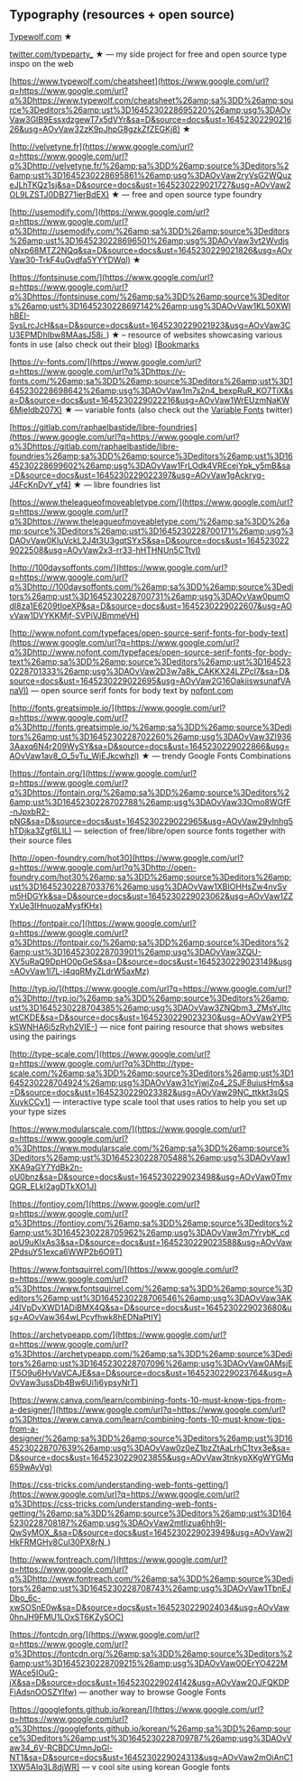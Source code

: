 ## Typography (resources + open source)

[T](https://www.google.com/url?q=https://www.google.com/url?q%3Dhttps://www.typewolf.com/%26amp;sa%3DD%26amp;source%3Deditors%26amp;ust%3D1645230228693301%26amp;usg%3DAOvVaw1AcH3ZOJjw3lVuwaCIMUCh&sa=D&source=docs&ust=1645230229021345&usg=AOvVaw1zbCUzfr3ELRoldbzuKX3F)[ypewolf.com](https://www.google.com/url?q=https://www.google.com/url?q%3Dhttps://www.typewolf.com/%26amp;sa%3DD%26amp;source%3Deditors%26amp;ust%3D1645230228693747%26amp;usg%3DAOvVaw0jjZLHdKB2KvE4k9xuYFNl&sa=D&source=docs&ust=1645230229021417&usg=AOvVaw2xZc3WCsTaWWSZBgrV3Q2t) ★

[twitter.com/typeparty_](https://www.google.com/url?q=https://www.google.com/url?q%3Dhttps://twitter.com/typeparty_%26amp;sa%3DD%26amp;source%3Deditors%26amp;ust%3D1645230228694389%26amp;usg%3DAOvVaw3G88ZkjJETyMd8eM2FPOlV&sa=D&source=docs&ust=1645230229021513&usg=AOvVaw3BqfuzbeoLb-7GyTMi0Q1q) ★ — my side project for free and open source type inspo on the web

[https://www.typewolf.com/cheatsheet](https://www.google.com/url?q=https://www.google.com/url?q%3Dhttps://www.typewolf.com/cheatsheet%26amp;sa%3DD%26amp;source%3Deditors%26amp;ust%3D1645230228695220%26amp;usg%3DAOvVaw3GIB9EssxdzgewT7x5dVYr&sa=D&source=docs&ust=1645230229021626&usg=AOvVaw32zK9pJhpG8gzkZfZEGKj8) ★

[http://velvetyne.fr](https://www.google.com/url?q=https://www.google.com/url?q%3Dhttp://velvetyne.fr/%26amp;sa%3DD%26amp;source%3Deditors%26amp;ust%3D1645230228695861%26amp;usg%3DAOvVaw2ryVsG2WQuzeJLhTKQz1sj&sa=D&source=docs&ust=1645230229021727&usg=AOvVaw2OL9LZSTJ0DB271ierBdEX) ★ — free and open source type foundry

[http://usemodify.com/](https://www.google.com/url?q=https://www.google.com/url?q%3Dhttp://usemodify.com/%26amp;sa%3DD%26amp;source%3Deditors%26amp;ust%3D1645230228696501%26amp;usg%3DAOvVaw3vt2WvdjsoNxp68MTZ2NQq&sa=D&source=docs&ust=1645230229021826&usg=AOvVaw30-TrkF4uGvdfa5YYYDWql) ★ 

[https://fontsinuse.com/](https://www.google.com/url?q=https://www.google.com/url?q%3Dhttps://fontsinuse.com/%26amp;sa%3DD%26amp;source%3Deditors%26amp;ust%3D1645230228697142%26amp;usg%3DAOvVaw1KL50XWIhBEI-SysLrcJcH&sa=D&source=docs&ust=1645230229021923&usg=AOvVaw3CU3EPMDhIbw8MAasJ58i_) ★ – resource of websites showcasing various fonts in use (also check out their [blog](https://www.google.com/url?q=https://www.google.com/url?q%3Dhttps://fontsinuse.com/blog%26amp;sa%3DD%26amp;source%3Deditors%26amp;ust%3D1645230228697535%26amp;usg%3DAOvVaw1HRhq4WB6zichVbYE1O2PA&sa=D&source=docs&ust=1645230229022017&usg=AOvVaw0eK8VWXqKg6_AauQCsYABe))
[[Bookmarks](Bookmarks.md)

[https://v-fonts.com/](https://www.google.com/url?q=https://www.google.com/url?q%3Dhttps://v-fonts.com/%26amp;sa%3DD%26amp;source%3Deditors%26amp;ust%3D1645230228698642%26amp;usg%3DAOvVaw1m7s2n4_bexpRuR_KO7TiX&sa=D&source=docs&ust=1645230229022216&usg=AOvVaw1WrEUzmNaKW6MjeIdb207X) ★ — variable fonts (also check out the [Variable Fonts](https://www.google.com/url?q=https://www.google.com/url?q%3Dhttps://twitter.com/variablefonts%26amp;sa%3DD%26amp;source%3Deditors%26amp;ust%3D1645230228699045%26amp;usg%3DAOvVaw3hqJRo-_yVjJKun25QeODM&sa=D&source=docs&ust=1645230229022291&usg=AOvVaw0W6iZuLsenIMcWRZ1QG9It) twitter)

[https://gitlab.com/raphaelbastide/libre-foundries](https://www.google.com/url?q=https://www.google.com/url?q%3Dhttps://gitlab.com/raphaelbastide/libre-foundries%26amp;sa%3DD%26amp;source%3Deditors%26amp;ust%3D1645230228699602%26amp;usg%3DAOvVaw1FrLOdk4VREcejYpk_y5mB&sa=D&source=docs&ust=1645230229022397&usg=AOvVaw1gAckryg-J4FcKnDvY_yf4) ★ — libre foundries list

[https://www.theleagueofmoveabletype.com/](https://www.google.com/url?q=https://www.google.com/url?q%3Dhttps://www.theleagueofmoveabletype.com/%26amp;sa%3DD%26amp;source%3Deditors%26amp;ust%3D1645230228700171%26amp;usg%3DAOvVaw0KIuVckL2J4t3U3gqtSYxS&sa=D&source=docs&ust=1645230229022508&usg=AOvVaw2x3-rr33-hHTHNUn5CTtvI)

[http://100daysoffonts.com/](https://www.google.com/url?q=https://www.google.com/url?q%3Dhttp://100daysoffonts.com/%26amp;sa%3DD%26amp;source%3Deditors%26amp;ust%3D1645230228700731%26amp;usg%3DAOvVaw0pumOdI8za1E6209tIoeXP&sa=D&source=docs&ust=1645230229022607&usg=AOvVaw1DVYKKMjf-SVPiVJBmmeVH)

[http://www.nofont.com/typefaces/open-source-serif-fonts-for-body-text](https://www.google.com/url?q=https://www.google.com/url?q%3Dhttp://www.nofont.com/typefaces/open-source-serif-fonts-for-body-text%26amp;sa%3DD%26amp;source%3Deditors%26amp;ust%3D1645230228701333%26amp;usg%3DAOvVaw2D3w7a8k_CAKKX24LZPcl7&sa=D&source=docs&ust=1645230229022695&usg=AOvVaw2G16OakiiswsunafVAnaVI) — open source serif fonts for body text by [nofont.com](https://www.google.com/url?q=https://www.google.com/url?q%3Dhttp://nofont.com%26amp;sa%3DD%26amp;source%3Deditors%26amp;ust%3D1645230228701748%26amp;usg%3DAOvVaw1rTrjLWH_aF0oi-NBBAnBl&sa=D&source=docs&ust=1645230229022780&usg=AOvVaw2cA-1GzMoIxtOkg4lunsLf)

[http://fonts.greatsimple.io/](https://www.google.com/url?q=https://www.google.com/url?q%3Dhttp://fonts.greatsimple.io/%26amp;sa%3DD%26amp;source%3Deditors%26amp;ust%3D1645230228702260%26amp;usg%3DAOvVaw3ZI9363Aaxq6N4r209WySY&sa=D&source=docs&ust=1645230229022866&usg=AOvVaw1av8_O_5vTu_WjEJkcwhzl) ★ — trendy Google Fonts Combinations

[https://fontain.org/](https://www.google.com/url?q=https://www.google.com/url?q%3Dhttps://fontain.org/%26amp;sa%3DD%26amp;source%3Deditors%26amp;ust%3D1645230228702788%26amp;usg%3DAOvVaw33Omo8WGfF-nJpxbR2-pNG&sa=D&source=docs&ust=1645230229022965&usg=AOvVaw29yInhg5hTDjka3Zgf6LIL) — selection of free/libre/open source fonts together with their source files

[http://open-foundry.com/hot30](https://www.google.com/url?q=https://www.google.com/url?q%3Dhttp://open-foundry.com/hot30%26amp;sa%3DD%26amp;source%3Deditors%26amp;ust%3D1645230228703376%26amp;usg%3DAOvVaw1XBIOHHsZw4nvSvm5HDGYk&sa=D&source=docs&ust=1645230229023062&usg=AOvVaw1ZZYxUe3IHnuozaMysfKHx)

[https://fontpair.co/](https://www.google.com/url?q=https://www.google.com/url?q%3Dhttps://fontpair.co/%26amp;sa%3DD%26amp;source%3Deditors%26amp;ust%3D1645230228703901%26amp;usg%3DAOvVaw3ZQU-XV5uRaQ9DpHO0pGeS&sa=D&source=docs&ust=1645230229023149&usg=AOvVaw1l7L-i4qqRMyZLdrW5axMz)

[http://typ.io/](https://www.google.com/url?q=https://www.google.com/url?q%3Dhttp://typ.io/%26amp;sa%3DD%26amp;source%3Deditors%26amp;ust%3D1645230228704385%26amp;usg%3DAOvVaw3ZNQbm3_ZMsYJItcwtCKDE&sa=D&source=docs&ust=1645230229023230&usg=AOvVaw2YP5kSWNHA6i5zRvh2VIE-) — nice font pairing resource that shows websites using the pairings

[http://type-scale.com/](https://www.google.com/url?q=https://www.google.com/url?q%3Dhttp://type-scale.com/%26amp;sa%3DD%26amp;source%3Deditors%26amp;ust%3D1645230228704924%26amp;usg%3DAOvVaw31cYjwjZo4_2SJF8uiusHm&sa=D&source=docs&ust=1645230229023382&usg=AOvVaw29NC_ttkkt3sQSXuykCCy1) — interactive type scale tool that uses ratios to help you set up your type sizes

[https://www.modularscale.com/](https://www.google.com/url?q=https://www.google.com/url?q%3Dhttps://www.modularscale.com/%26amp;sa%3DD%26amp;source%3Deditors%26amp;ust%3D1645230228705488%26amp;usg%3DAOvVaw1XKA9aGY7YdBk2n-oU0bnz&sa=D&source=docs&ust=1645230229023498&usg=AOvVaw0TmvQGR_ELkI2agDTkXO1J)

[https://fontjoy.com/](https://www.google.com/url?q=https://www.google.com/url?q%3Dhttps://fontjoy.com/%26amp;sa%3DD%26amp;source%3Deditors%26amp;ust%3D1645230228705962%26amp;usg%3DAOvVaw3m7YrybK_cdaoU9uKIxAs3&sa=D&source=docs&ust=1645230229023588&usg=AOvVaw2PdsuY51exca6WWP2b6O9T)

[https://www.fontsquirrel.com/](https://www.google.com/url?q=https://www.google.com/url?q%3Dhttps://www.fontsquirrel.com/%26amp;sa%3DD%26amp;source%3Deditors%26amp;ust%3D1645230228706546%26amp;usg%3DAOvVaw3AKJ4IVpDvXWD1ADiBMX4Q&sa=D&source=docs&ust=1645230229023680&usg=AOvVaw364wLPcyfhwk8hEDNaPtIY)

[https://archetypeapp.com/](https://www.google.com/url?q=https://www.google.com/url?q%3Dhttps://archetypeapp.com/%26amp;sa%3DD%26amp;source%3Deditors%26amp;ust%3D1645230228707096%26amp;usg%3DAOvVaw0AMsjEIT5O9u6HvVaVCAJE&sa=D&source=docs&ust=1645230229023764&usg=AOvVaw3ussDb4Bw6Ui1j6ypsyNrT)

[https://www.canva.com/learn/combining-fonts-10-must-know-tips-from-a-designer/](https://www.google.com/url?q=https://www.google.com/url?q%3Dhttps://www.canva.com/learn/combining-fonts-10-must-know-tips-from-a-designer/%26amp;sa%3DD%26amp;source%3Deditors%26amp;ust%3D1645230228707639%26amp;usg%3DAOvVaw0z0eZ1bzZtAaLrhC1tvx3e&sa=D&source=docs&ust=1645230229023855&usg=AOvVaw3tnkypXKgWYGMq659wAyVg)

[https://css-tricks.com/understanding-web-fonts-getting/](https://www.google.com/url?q=https://www.google.com/url?q%3Dhttps://css-tricks.com/understanding-web-fonts-getting/%26amp;sa%3DD%26amp;source%3Deditors%26amp;ust%3D1645230228708187%26amp;usg%3DAOvVaw2mtIizua6hh9I-QwSyMOX_&sa=D&source=docs&ust=1645230229023949&usg=AOvVaw2IHkFRMGHy8CuI30PX8rN_)

[http://www.fontreach.com/](https://www.google.com/url?q=https://www.google.com/url?q%3Dhttp://www.fontreach.com/%26amp;sa%3DD%26amp;source%3Deditors%26amp;ust%3D1645230228708743%26amp;usg%3DAOvVaw1TbnEJDbo_6c-xwSOSnE0w&sa=D&source=docs&ust=1645230229024034&usg=AOvVaw0hnJH9FMU1LOxST6KZySOC)

[https://fontcdn.org/](https://www.google.com/url?q=https://www.google.com/url?q%3Dhttps://fontcdn.org/%26amp;sa%3DD%26amp;source%3Deditors%26amp;ust%3D1645230228709215%26amp;usg%3DAOvVaw0OErYO422MWAce5IOuG-jX&sa=D&source=docs&ust=1645230229024142&usg=AOvVaw2OJFQKDPFjAdsnOOSZYlfw) — another way to browse Google Fonts

[https://googlefonts.github.io/korean/](https://www.google.com/url?q=https://www.google.com/url?q%3Dhttps://googlefonts.github.io/korean/%26amp;sa%3DD%26amp;source%3Deditors%26amp;ust%3D1645230228709787%26amp;usg%3DAOvVaw34_6V-RCBDCUmnJpGl-NT1&sa=D&source=docs&ust=1645230229024313&usg=AOvVaw2mOiAnC11XW5AIq3L8djWR) — v cool site using korean Google fonts